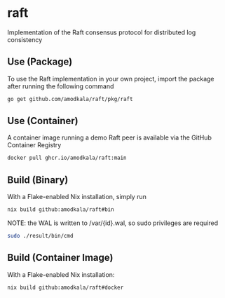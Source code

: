 # raft

Implementation of the Raft consensus protocol for distributed log consistency

## Use (Package)
To use the Raft implementation in your own project, import the package after running the following command
```bash
go get github.com/amodkala/raft/pkg/raft
```

## Use (Container)
A container image running a demo Raft peer is available via the GitHub Container Registry
```bash
docker pull ghcr.io/amodkala/raft:main
```

## Build (Binary)
With a Flake-enabled Nix installation, simply run
```bash
nix build github:amodkala/raft#bin
```
NOTE: the WAL is written to /var/{id}.wal, so sudo privileges are required
```bash
sudo ./result/bin/cmd
```

## Build (Container Image)
With a Flake-enabled Nix installation:
```bash
nix build github:amodkala/raft#docker
```
